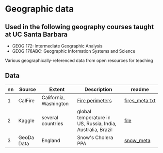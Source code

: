 # Geographic data 

## Used in the following geography courses taught at UC Santa Barbara

* GEOG 172: Intermediate Geographic Analysis 
* GEOG 176ABC: Geographic Information Systems and Science

Various geographically-referenced data from open resources for teaching

## Data 

|nn|Source|Extent|Description|readme|
|---|---|---|---|---|
|1|CalFire|California, Washington|[Fire perimeters](fires.zip)|[fires_meta.txt](fires_meta.txt)|
|2|Kaggle|several countries|global temperature in US, Russia, India, Australia, Brazil|[file](GlobalLandTemperaturesByState.zip)|
|3|GeoDa Data|England|Snow's Cholera PPA|[snow_meta](snow_meta.txt)|
